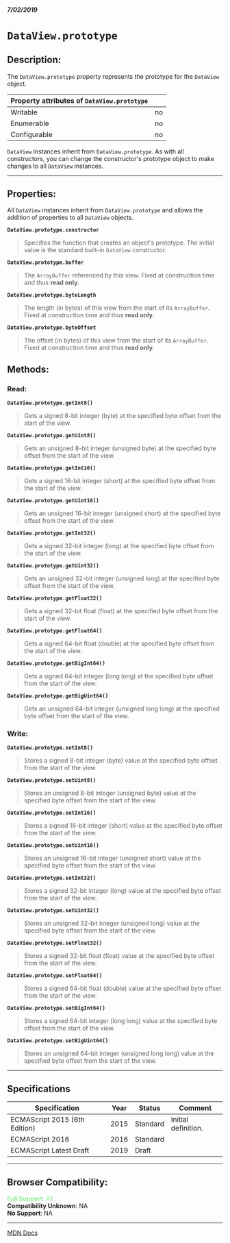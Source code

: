 ##### 7/02/2019
# `DataView.prototype`

## Description:
The `DataView.prototype` property represents the prototype for the `DataView` object.

| Property attributes of `DataView.prototype` ||
|---|---|
| Writable | no |
| Enumerable | no |
| Configurable | no |

`DataView` instances inherit from `DataView.prototype`.  As with all constructors, you can change the constructor's prototype object to make changes to all `DataView` instances.

---

## Properties:
All `DataView` instances inherit from `DataView.prototype` and allows the addition of properties to all `DataView` objects.

**`DataView.prototype.constructor`**
  > Specifies the function that creates an object's prototype.  The initial value is the standard built-in `DataView` constructor.

**`DataView.prototype.buffer`**
  > The `ArrayBuffer` referenced by this view.  Fixed at construction time and thus **read only**.

**`DataView.prototype.byteLength`**
  > The length (in bytes) of this view from the start of its `ArrayBuffer`.  Fixed at construction time and thus **read only**.

**`DataView.prototype.byteOffset`**
  > The offset (in bytes) of this view from the start of its `ArrayBuffer`.  Fixed at construction time and thus **read only**.

## Methods: 
### Read:
**`DataView.prototype.getInt8()`**
  > Gets a signed 8-bit integer (byte) at the specified byte offset from the start of the view.

**`DataView.prototype.getUint8()`**
  > Gets an unsigned 8-bit integer (unsigned byte) at the specified byte offset from the start of the view.

**`DataView.prototype.getInt16()`**
  > Gets a signed 16-bit integer (short) at the specified byte offset from the start of the view.

**`DataView.prototype.getUint16()`**
  > Gets an unsigned 16-bit integer (unsigned short) at the specified byte offset from the start of the view.

**`DataView.prototype.getInt32()`**
  > Gets a signed 32-bit integer (long) at the specified byte offset from the start of the view.

**`DataView.prototype.getUint32()`**
  > Gets an unsigned 32-bit integer (unsigned long) at the specified byte offset from the start of the view.

**`DataView.prototype.getFloat32()`**
  > Gets a signed 32-bit float (float) at the specified byte offset from the start of the view.

**`DataView.prototype.getFloat64()`**
  > Gets a signed 64-bit float (double) at the specified byte offset from the start of the view.

**`DataView.prototype.getBigInt64()`**
  > Gets a signed 64-bit integer (long long) at the specified byte offset from the start of the view.

**`DataView.prototype.getBigUint64()`**
  > Gets an unsigned 64-bit integer (unsigned long long) at the specified byte offset from the start of the view.

### Write:
**`DataView.prototype.setInt8()`**
  > Stores a signed 8-bit integer (byte) value at the specified byte offset from the start of the view.

**`DataView.prototype.setUint8()`**
  > Stores an unsigned 8-bit integer (unsigned byte) value at the specified byte offset from the start of the view.

**`DataView.prototype.setInt16()`**
  > Stores a signed 16-bit integer (short) value at the specified byte offset from the start of the view.

**`DataView.prototype.setUint16()`**
  > Stores an unsigned 16-bit integer (unsigned short) value at the specified byte offset from the start of the view.

**`DataView.prototype.setInt32()`**
  > Stores a signed 32-bit integer (long) value at the specified byte offset from the start of the view.

**`DataView.prototype.setUint32()`**
  > Stores an unsigned 32-bit integer (unsigned long) value at the specified byte offset from the start of the view.

**`DataView.prototype.setFloat32()`**
  > Stores a signed 32-bit float (float) value at the specified byte offset from the start of the view.

**`DataView.prototype.setFloat64()`**
  > Stores a signed 64-bit float (double) value at the specified byte offset from the start of the view.

**`DataView.prototype.setBigInt64()`**
  > Stores a signed 64-bit integer (long long) value at the specified byte offset from the start of the view.

**`DataView.prototype.setBigUint64()`**
  > Stores an unsigned 64-bit integer (unsigned long long) value at the specified byte offset from the start of the view.

---

## Specifications
| Specification | Year | Status | Comment |
|---|---|---|---|
| ECMAScript 2015 (6th Edition) | 2015 | Standard | Initial definition. |
| ECMAScript 2016 | 2016 | Standard |  |
| ECMAScript Latest Draft | 2019 | Draft |  |

---

## Browser Compatibility:
<span style="color: lightgreen">**Full Support**: All</span>  
**Compatibility Unknown**: NA  
**No Support**: NA

---

[MDN Docs](https://developer.mozilla.org/en-US/docs/Web/JavaScript/Reference/Global_Objects/DataView/prototype)